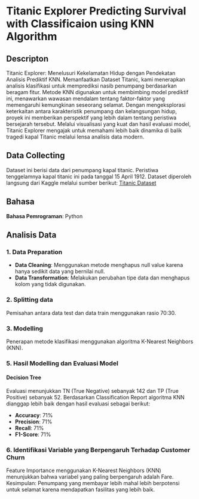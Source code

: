 # Titanic Explorer Predicting Survival with Classificaion using KNN Algorithm

## Descripton
Titanic Explorer: Menelusuri Kekelamatan Hidup dengan Pendekatan Analisis Prediktif KNN. Memanfaatkan Dataset Titanic, kami menerapkan analisis klasifikasi untuk memprediksi nasib penumpang berdasarkan beragam fitur. Metode KNN digunakan untuk membimbing model prediktif ini, menawarkan wawasan mendalam tentang faktor-faktor yang memengaruhi kemungkinan seseorang selamat. Dengan mengeksplorasi keterkaitan antara karakteristik penumpang dan kelangsungan hidup, proyek ini memberikan perspektif yang lebih dalam tentang peristiwa bersejarah tersebut. Melalui visualisasi yang kuat dan hasil evaluasi model, Titanic Explorer mengajak untuk memahami lebih baik dinamika di balik tragedi kapal Titanic melalui lensa analisis data modern.

## Data Collecting 
Dataset ini berisi data dari penumpang kapal titanic. Peristiwa tenggelamnya kapal titanic ini pada tanggal 15 April 1912. Dataset diperoleh langsung dari Kaggle melalui sumber berikut: [Titanic Dataset](https://www.kaggle.com/datasets/yasserh/titanic-dataset)

## Bahasa 
**Bahasa Pemrograman**: Python

## Analisis Data
### 1. Data Preparation
- **Data Cleaning**: Menggunakan metode menghapus null value karena hanya sedikit data yang bernilai null.
- **Data Transformation**: Melakukan perubahan tipe data dan menghapus kolom yang tidak digunakan.

### 2. Splitting data
Pemisahan antara data test dan data train menggunakan rasio 70:30.

### 3. Modelling 
Penerapan metode klasifikasi menggunakan algoritma K-Nearest Neighbors (KNN).

### 5. Hasil Modelling dan Evaluasi Model
#### Decision Tree
Evaluasi menunjukkan TN (True Negative) sebanyak 142 dan TP (True Positive) sebanyak 52.
Berdasarkan Classification Report algoritma KNN dianggap lebih baik dengan hasil evaluasi sebagai berikut:
- **Accuracy**: 71%
- **Precision**: 71%
- **Recall**: 71%
- **F1-Score**: 71%

### 6. Identifikasi Variable yang Berpengaruh Terhadap Customer Churn
Feature Importance menggunakan K-Nearest Neighbors (KNN) menunjukkan bahwa variabel yang paling berpengaruh adalah Fare. Kesimpulan: Penumpang yang membayar lebih mahal lebih berpotensi untuk selamat karena mendapatkan fasilitas yang lebih baik.

